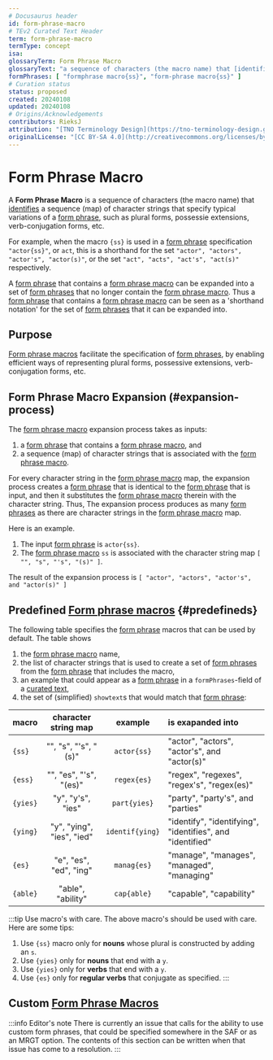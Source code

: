 ```yaml
---
# Docusaurus header
id: form-phrase-macro
# TEv2 Curated Text Header
term: form-phrase-macro
termType: concept
isa:
glossaryTerm: Form Phrase Macro
glossaryText: "a sequence of characters (the macro name) that [identifies](@) a sequence (map) of character strings that specify typical variations of a [form phrase](@), such as plural forms, possessie extensions, verb-conjugation forms, etc."
formPhrases: [ "formphrase macro{ss}", "form-phrase macro{ss}" ]
# Curation status
status: proposed
created: 20240108
updated: 20240108
# Origins/Acknowledgements
contributors: RieksJ
attribution: "[TNO Terminology Design](https://tno-terminology-design.github.io/tev2-specifications/docs)"
originalLicense: "[CC BY-SA 4.0](http://creativecommons.org/licenses/by-sa/4.0/?ref=chooser-v1)"
---
```


# Form Phrase Macro

A **Form Phrase Macro** is a sequence of characters (the macro name) that [identifies](@) a sequence (map) of character strings that specify typical variations of a [form phrase](@), such as plural forms, possessie extensions, verb-conjugation forms, etc.

For example, when the macro `{ss}` is used in a [form phrase](@) specification `"actor{ss}"`, or `act`, this is a shorthand for the set `"actor", "actors", "actor's", "actor(s)"`, or the set `"act", "acts", "act's", "act(s)"` respectively. 

A [form phrase](@) that contains a [form phrase macro](@) can be expanded into a set of [form phrases](@) that no longer contain the [form phrase macro](@). Thus a [form phrase](@) that contains a [form phrase macro](@) can be seen as a 'shorthand notation' for the set of [form phrases](@) that it can be expanded into.

## Purpose

[Form phrase macros](@) facilitate the specification of [form phrases](@), by enabling efficient ways of representing plural forms, possessive extensions, verb-conjugation forms, etc.

## Form Phrase Macro Expansion (#expansion-process)

The [form phrase macro](@) expansion process takes as inputs:

1. a [form phrase](@) that contains a [form phrase macro](@), and
2. a sequence (map) of character strings that is associated with the [form phrase macro](@).

For every character string in the [form phrase macro](@) map, the expansion process creates a [form phrase](@) that is identical to the [form phrase](@) that is input, and then it substitutes the [form phrase macro](@) therein with the character string. Thus, The expansion process produces as many [form phrases](@) as there are character strings in the [form phrase macro](@) map.

Here is an example.

1. The input [form phrase](@) is `actor{ss}`.
2. The [form phrase macro](@) `ss` is associated with the character string map `[ "", "s", "'s", "(s)" ]`.

The result of the expansion process is `[ "actor", "actors", "actor's", and "actor(s)" ]`

## Predefined [Form phrase macros](@) {#predefineds}

The following table specifies the [form phrase](@) macros that can be used by default. The table shows 
1. the [form phrase macro](@) name,
2. the list of character strings that is used to create a set of [form phrases](@) from the [form phrase](@) that includes the macro,
3. an example that could appear as a [form phrase](@) in a `formPhrases`-field of a [curated text](@),
4. the set of (simplified) `showtext`s that would match that [form phrase](@):

| macro    | character string map      | example         | is exapanded into |
| -------- | :-----------------------: | :-------------: | :---------------- |
| `{ss}`   | "", "s", "'s", "(s)"      | `actor{ss}`     | "actor", "actors", "actor's", and "actor(s)" |
| `{ess}`  | "", "es", "'s", "(es)"    | `regex{es}`     | "regex", "regexes", "regex's", "regex(es)" |
| `{yies}` | "y", "y's", "ies"         | `part{yies}`    | "party", "party's", and "parties" |
| `{ying}` | "y", "ying", "ies", "ied" | `identif{ying}` | "identify", "identifying", "identifies", and "identified" |
| `{es}`   | "e", "es", "ed", "ing"    | `manag{es}`     | "manage", "manages", "managed", "managing" |
| `{able}` | "able", "ability"         | `cap{able}`     | "capable", "capability" |

:::tip Use macro's with care.
The above macro's should be used with care. Here are some tips:

1. Use `{ss}` macro only for **nouns** whose plural is constructed by adding an `s`.
2. Use `{yies}` only for **nouns** that end with a `y`.
3. Use `{yies}` only for **verbs** that end with a `y`.
4. Use `{es}` only for **regular verbs** that conjugate as specified.
:::

<!-- The following are suggestions (by chatGPT) for similar macros.
They are currently not included because we have not found any terms that would benefit from them.
| `{ing}`  | <code>(s?\|ing\|ed)</code>            | `play{ing}`     | "play", "plays", "playing", "played" |
| `{ion}`  | <code>(ion\|ions\|ional)</code>       | `organizat{ion}`| "organization", "organizations", "organizational" |
| `{eror}` | <code>(er\|or\|ers\|ors)</code>       | `advis{eror}`   | "adviser", "advisor", "advisers", "advisors" |
| `{ment}` | <code>(ment\|ments\|mental)</code>    | `develop{ment}` | "development", "developments", "developmental" |
| `{ful}`  | <code>(ful\|fully\|fulness)</code>    | `hope{ful}`     | "hopeful", "hopefully", "hopefulness" |
| `{less}` | <code>(less\|lessly\|lessness)</code> | `care{less}`    | "careless", "carelessly", "carelessness" |
-->

## Custom [Form Phrase Macros](@)

:::info Editor's note
There is currently an issue that calls for the ability to use custom form phrases, that could be specified somewhere in the SAF or as an MRGT option. The contents of this section can be written when that issue has come to a resolution.
:::